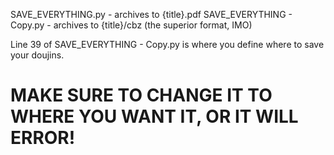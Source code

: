 SAVE_EVERYTHING.py - archives to {title}.pdf
SAVE_EVERYTHING - Copy.py - archives to {title}/cbz (the superior format, IMO)

Line 39 of SAVE_EVERYTHING - Copy.py is where you define where to save your doujins. 
# MAKE SURE TO CHANGE IT TO WHERE YOU WANT IT, OR IT WILL ERROR!
